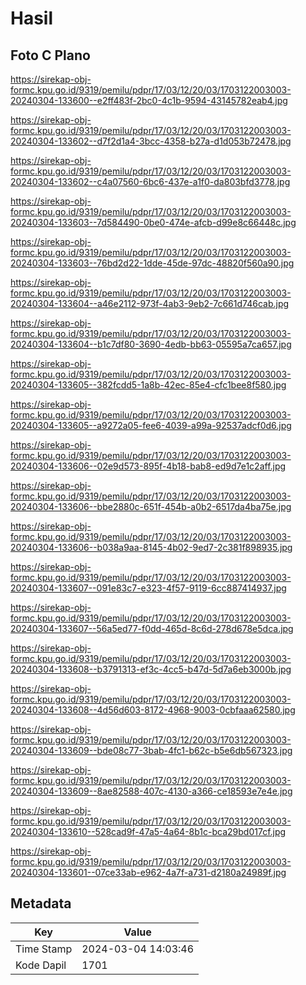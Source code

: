 # Hasil

## Foto C Plano

https://sirekap-obj-formc.kpu.go.id/9319/pemilu/pdpr/17/03/12/20/03/1703122003003-20240304-133600--e2ff483f-2bc0-4c1b-9594-43145782eab4.jpg

https://sirekap-obj-formc.kpu.go.id/9319/pemilu/pdpr/17/03/12/20/03/1703122003003-20240304-133602--d7f2d1a4-3bcc-4358-b27a-d1d053b72478.jpg

https://sirekap-obj-formc.kpu.go.id/9319/pemilu/pdpr/17/03/12/20/03/1703122003003-20240304-133602--c4a07560-6bc6-437e-a1f0-da803bfd3778.jpg

https://sirekap-obj-formc.kpu.go.id/9319/pemilu/pdpr/17/03/12/20/03/1703122003003-20240304-133603--7d584490-0be0-474e-afcb-d99e8c66448c.jpg

https://sirekap-obj-formc.kpu.go.id/9319/pemilu/pdpr/17/03/12/20/03/1703122003003-20240304-133603--76bd2d22-1dde-45de-97dc-48820f560a90.jpg

https://sirekap-obj-formc.kpu.go.id/9319/pemilu/pdpr/17/03/12/20/03/1703122003003-20240304-133604--a46e2112-973f-4ab3-9eb2-7c661d746cab.jpg

https://sirekap-obj-formc.kpu.go.id/9319/pemilu/pdpr/17/03/12/20/03/1703122003003-20240304-133604--b1c7df80-3690-4edb-bb63-05595a7ca657.jpg

https://sirekap-obj-formc.kpu.go.id/9319/pemilu/pdpr/17/03/12/20/03/1703122003003-20240304-133605--382fcdd5-1a8b-42ec-85e4-cfc1bee8f580.jpg

https://sirekap-obj-formc.kpu.go.id/9319/pemilu/pdpr/17/03/12/20/03/1703122003003-20240304-133605--a9272a05-fee6-4039-a99a-92537adcf0d6.jpg

https://sirekap-obj-formc.kpu.go.id/9319/pemilu/pdpr/17/03/12/20/03/1703122003003-20240304-133606--02e9d573-895f-4b18-bab8-ed9d7e1c2aff.jpg

https://sirekap-obj-formc.kpu.go.id/9319/pemilu/pdpr/17/03/12/20/03/1703122003003-20240304-133606--bbe2880c-651f-454b-a0b2-6517da4ba75e.jpg

https://sirekap-obj-formc.kpu.go.id/9319/pemilu/pdpr/17/03/12/20/03/1703122003003-20240304-133606--b038a9aa-8145-4b02-9ed7-2c381f898935.jpg

https://sirekap-obj-formc.kpu.go.id/9319/pemilu/pdpr/17/03/12/20/03/1703122003003-20240304-133607--091e83c7-e323-4f57-9119-6cc887414937.jpg

https://sirekap-obj-formc.kpu.go.id/9319/pemilu/pdpr/17/03/12/20/03/1703122003003-20240304-133607--56a5ed77-f0dd-465d-8c6d-278d678e5dca.jpg

https://sirekap-obj-formc.kpu.go.id/9319/pemilu/pdpr/17/03/12/20/03/1703122003003-20240304-133608--b3791313-ef3c-4cc5-b47d-5d7a6eb3000b.jpg

https://sirekap-obj-formc.kpu.go.id/9319/pemilu/pdpr/17/03/12/20/03/1703122003003-20240304-133608--4d56d603-8172-4968-9003-0cbfaaa62580.jpg

https://sirekap-obj-formc.kpu.go.id/9319/pemilu/pdpr/17/03/12/20/03/1703122003003-20240304-133609--bde08c77-3bab-4fc1-b62c-b5e6db567323.jpg

https://sirekap-obj-formc.kpu.go.id/9319/pemilu/pdpr/17/03/12/20/03/1703122003003-20240304-133609--8ae82588-407c-4130-a366-ce18593e7e4e.jpg

https://sirekap-obj-formc.kpu.go.id/9319/pemilu/pdpr/17/03/12/20/03/1703122003003-20240304-133610--528cad9f-47a5-4a64-8b1c-bca29bd017cf.jpg

https://sirekap-obj-formc.kpu.go.id/9319/pemilu/pdpr/17/03/12/20/03/1703122003003-20240304-133601--07ce33ab-e962-4a7f-a731-d2180a24989f.jpg


## Metadata

| Key        | Value               |
| ---------- | ------------------- |
| Time Stamp | 2024-03-04 14:03:46 |
| Kode Dapil | 1701                |



